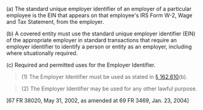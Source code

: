 (a) The standard unique employer identifier of an employer of a particular employee is the EIN that appears on that employee's IRS Form W-2, Wage and Tax Statement, from the employer.

(b) A covered entity must use the standard unique employer identifier (EIN) of the appropriate employer in standard transactions that require an employer identifier to identify a person or entity as an employer, including where situationally required.

&#40;c) Required and permitted uses for the Employer Identifier.
 
> (1) The Employer Identifier must be used as stated in [§ 162.610](/hipaa/regulations/162-610-implementation-covered-entities/)(b).

> (2) The Employer Identifier may be used for any other lawful purpose.

[67 FR 38020, May 31, 2002, as amended at 69 FR 3469, Jan. 23, 2004]

